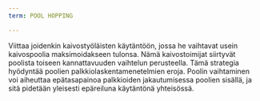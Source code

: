 ```yaml
---
term: POOL HOPPING

---
```

Viittaa joidenkin kaivostyöläisten käytäntöön, jossa he vaihtavat usein kaivospoolia maksimoidakseen tulonsa. Nämä kaivostoimijat siirtyvät poolista toiseen kannattavuuden vaihtelun perusteella. Tämä strategia hyödyntää poolien palkkiolaskentamenetelmien eroja. Poolin vaihtaminen voi aiheuttaa epätasapainoa palkkioiden jakautumisessa poolien sisällä, ja sitä pidetään yleisesti epäreiluna käytäntönä yhteisössä.
